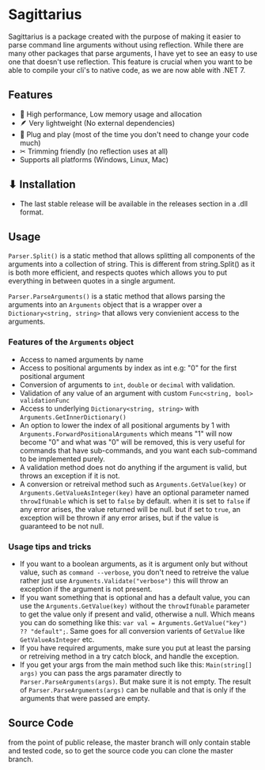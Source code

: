 ﻿# Sagittarius

Sagittarius is a package created with the purpose of making it easier to parse command line arguments without using reflection.
While there are many other packages that parse arguments, I have yet to see an easy to use one that doesn't use reflection.
This feature is crucial when you want to be able to compile your cli's to native code, as we are now able with .NET 7.

## Features

* 🚀 High performance, Low memory usage and allocation
* 🪶 Very lightweight (No external dependencies)
* 🔌 Plug and play (most of the time you don't need to change your code much)
* ✂ Trimming friendly (no reflection uses at all)
* Supports all platforms (Windows, Linux, Mac)

## ⬇ Installation

* The last stable release will be available in the releases section in a .dll format.

## Usage

`Parser.Split()` is a static method that allows splitting all components of the arguments into a collection of string.
This is different from string.Split() as it is both more efficient, and respects quotes which allows you to put everything
in between quotes in a single argument.

`Parser.ParseArguments()` is a static method that allows parsing the arguments into an `Arguments` object that is a wrapper
over a `Dictionary<string, string>` that allows very convienient access to the arguments.

### Features of the `Arguments` object

* Access to named arguments by name
* Access to positional arguments by index as int e.g: "0" for the first positional argument
* Conversion of arguments to `int`, `double` or `decimal` with validation.
* Validation of any value of an argument with custom `Func<string, bool> validationFunc`
* Access to underlying `Dictionary<string, string>` with `Arguments.GetInnerDictionary()`
* An option to lower the index of all positional arguments by 1 with `Arguments.ForwardPositionalArguments` which means "1" will now become "0"
and what was "0" will be removed, this is very useful for commands that have sub-commands, and you want each sub-command to be implemented purely.
* A validation method does not do anything if the argument is valid, but throws an exception if it is not.
* A conversion or retreival method such as `Arguments.GetValue(key)` or `Arguments.GetValueAsInteger(key)` have an optional parameter named
`throwIfUnable` which is set to `false` by default. when it is set to `false` if any error arises, the value returned will be null.
but if set to `true`, an exception will be thrown if any error arises, but if the value is guaranteed to be not null.

### Usage tips and tricks

* If you want to a boolean arguments, as it is argument only but without value, such as `command --verbose`,
you don't need to retreive the value rather just use `Arguments.Validate("verbose")` this will throw an exception if the argument is not present.
* If you want something that is optional and has a default value, you can use the `Arguments.GetValue(key)` without the `throwIfUnable` parameter
to get the value only if present and valid, otherwise a null. Which means you can do something like this: `var val = Arguments.GetValue("key") ?? "default";`.
Same goes for all conversion varients of `GetValue` like `GetValueAsInteger` etc.
* If you have required arguments, make sure you put at least the parsing or retreiving method in a try catch block, and handle the exception.
* If you get your args from the main method such like this: `Main(string[] args)` you can pass the args paramater directly to `Parser.ParseArguments(args)`.
But make sure it is not empty. The result of `Parser.ParseArguments(args)` can be nullable and that is only if the arguments that were passed are empty.

## Source Code

from the point of public release, the master branch will only contain stable and tested code, so
to get the source code you can clone the master branch.